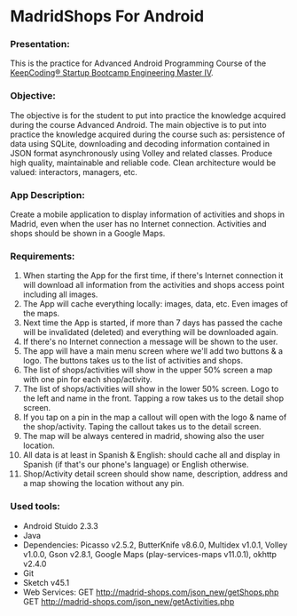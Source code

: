 # MadridShops For Android
### Presentation:
This is the practice for Advanced Android Programming Course of the [KeepCoding® Startup Bootcamp Engineering Master IV](https://keepcoding.io/en/).

### Objective:
The objective is for the student to put into practice the knowledge acquired during the course Advanced Android. The main objective is to put into practice the knowledge acquired during the course such as: persistence of data using SQLite, downloading and decoding information contained in JSON format asynchronously using Volley and related classes. Produce high quality, maintainable and reliable code. Clean architecture would be valued: interactors, managers, etc.

### App Description:
Create a mobile application to display information of activities and shops in Madrid, even when the user has no Internet connection. Activities and shops should be shown in a Google Maps.

### Requirements:
1. When starting the App for the first time, if there's Internet connection it will download all information from the activities and shops access point including all images.
2. The App will cache everything locally: images, data, etc. Even images of the maps.
3. Next time the App is started, if more than 7 days has passed the cache will be invalidated (deleted) and everything will be downloaded again.
4. If there's no Internet connection a message will be shown to the user.
5. The app will have a main menu screen where we'll add two buttons & a logo. The buttons takes us to the list of activities and shops.
7. The list of shops/activities will show in the upper 50% screen a map with one pin for each shop/activity.
8. The list of shops/activities will show in the lower 50% screen. Logo to the left and name in the front. Tapping a row takes us to the detail shop screen.
9. If you tap on a pin in the map a callout will open with the logo & name of the shop/activity. Taping the callout takes us to the detail screen.
10. The map will be always centered in madrid, showing also the user location.
11. All data is at least in Spanish & English: should cache all and display in Spanish (if that's our phone's language) or English otherwise.
12. Shop/Activity detail screen should show name, description, address and a map showing the location without any pin.

### Used tools:
* Android Stuido 2.3.3
* Java
* Dependencies: Picasso v2.5.2, ButterKnife v8.6.0, Multidex v1.0.1, Volley v1.0.0, Gson v2.8.1, Google Maps (play-services-maps v11.0.1), okhttp v2.4.0
* Git
* Sketch v45.1
* Web Services:
GET http://madrid-shops.com/json_new/getShops.php
GET http://madrid-shops.com/json_new/getActivities.php

